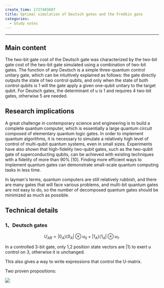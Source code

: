 ```yaml
---
create_time: 1727403607
title: Optimal simulation of Deutsch gates and the Fredkin gate
categories:
  - Study notes
---
```


---

## Main content

The two-bit gate cost of the Deutsch gate was characterized by the two-bit gate cost of the two-bit gate simulated using a combination of two-bit gates. The function of any Deutsch is a simple three-quantum control unitary gate, which can be intuitively explained as follows: the gate directly outputs the state of two control qubits, and only when the state of both control qubits is 1 will the gate apply a given one-qubit unitary to the target qubit. For Deutsch gates, the determinant of u is 1 and requires 4 two-bit gates, otherwise 5 are needed.

## Research implications

A great challenge in contemporary science and engineering is to build a complete quantum computer, which is essentially a large quantum circuit composed of elementary quantum logic gates. In order to implement quantum algorithms, it is necessary to simulate a relatively high level of control of multi-qubit quantum systems, even in small sizes. Experiments have also shown that high-fidelity two-qubit gates, such as the two-qubit gate of superconducting qubits, can be achieved with existing techniques with a fidelity of more than 90% [10]. Finding more efficient ways to implement quantum gates can demonstrate small-scale quantum computing tasks in less time.

In layman's terms, quantum computers are still relatively rubbish, and there are many gates that will face various problems, and multi-bit quantum gates are not easy to do, so the number of decomposed quantum gates should be minimized as much as possible.

## Technical details

### 1、Deutsch gates

$$U_{AR}=|0_{A}\rangle\langle0_{A}|\otimes u_{0}+|1_{A}\rangle\langle1_{A}|\otimes u_{1}.$$

In a controlled 3-bit gate, only 1,2 position state vectors are $|1\rangle$ to exert u control on 3, otherwise it is unchanged.

This also gives a way to write expressions that control the U-matrix.

Two proven propositions:

<img src="/assets/Z43ObiJd6oXTzQxIfciczCN1nSe.png" src-width="873" class="markdown-img m-auto" src-height="301" align="center"/>